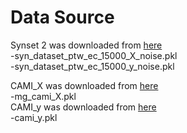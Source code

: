# Data Source
Synset 2 was downloaded from [here](https://zenodo.org/record/3821137#.XtdZ4zdKjeQ)  
-syn_dataset_ptw_ec_15000_X_noise.pkl  
-syn_dataset_ptw_ec_15000_y_noise.pkl  

CAMI_X was downloaded from [here](https://zenodo.org/record/3821137#.XtdZ4zdKjeQ)  
-mg_cami_X.pkl  
CAMI_y was downloaded from [here](https://zenodo.org/record/5034912#.YNfvauhKhPZ)  
-cami_y.pkl
